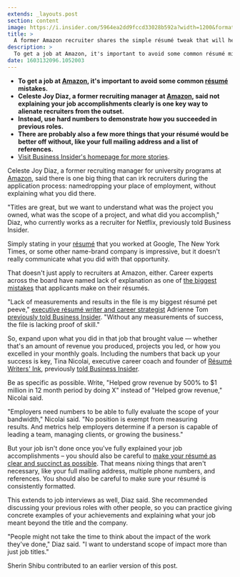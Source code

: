 ```yaml
--- 
extends: _layouts.post 
section: content 
image: https://i.insider.com/5964ea2dd9fccd33028b592a?width=1200&format=jpeg 
title: > 
  A former Amazon recruiter shares the simple résumé tweak that will help you get a job at the company (or anywhere else you want to work) 
description: > 
  To get a job at Amazon, it's important to avoid some common résumé mistakes.Celeste Joy Diaz, a former recruiting manager at Amazon, said not explaining your job accomplishments clearly is one key way to alienate recruiters from the outset."Lack of measurements and results in the file is my biggest résumé pet peeve," executive résumé writer and career strategist Adrienne Tom previously told Business Insider.Including the numbers that back up your success is key, Tina Nicolai, executive career coach and founder of Résumé Writers' Ink, previously told Business Insider.But your job isn't done once you've fully explained your job accomplishments – you should also be careful to make your résumé as clear and succinct as possible. 
date: 1603132096.1052003 
--- 
```

<div><ul class="summary-list">
<li><strong>To get a job at&#160;<a href="https://www.businessinsider.com/category/amazon">Amazon</a>, it's important to avoid some common <a href="https://www.businessinsider.com/annoying-mistakes-job-seekers-make-2017-3">r&#233;sum&#233;</a> mistakes.</strong></li>
<li><strong>Celeste Joy Diaz, a former recruiting manager at <a href="https://www.businessinsider.com/category/amazon">Amazon</a>, said not explaining your job accomplishments clearly is one key way to alienate recruiters from the outset.</strong></li>
<li><strong>Instead, use hard numbers to demonstrate how you succeeded in previous roles.&#160;</strong></li>
<li><strong>There are probably also a few more things that your r&#233;sum&#233; would be better off without, like your full mailing address and a list of references.&#160;</strong></li>
<li><a href="https://www.businessinsider.com/?hprecirc-bullet">Visit Business Insider's homepage for more stories</a>.</li>
</ul>
<p id="gpt-post-careers-mobile_in_post_ad-fluid-1" class="ad ad-wrapper fluid in-post only-mobile"></p>

<p id="gpt-post-careers-desktop_in_post_ad-fluid-1" class="ad ad-wrapper fluid in-post only-desktop"></p>
<p>Celeste Joy Diaz, a former recruiting manager for university programs at <a href="https://www.businessinsider.com/category/amazon">Amazon</a>, said&#160;there is one big thing that can irk recruiters during the application process: namedropping your place of employment, without explaining what you did there.</p><p>"Titles are great, but we want to understand what was the project you owned, what was the scope of a project, and what did you accomplish," Diaz, who currently works as a recruiter for Netflix, previously told Business Insider.</p><p>Simply stating in your <a href="https://www.businessinsider.com/category/resume">r&#233;sum&#233;</a>&#160;that you worked at Google, The New York Times, or some other name-brand company is impressive, but it doesn't really communicate what you did with that opportunity.&#160;</p><p>That doesn't just apply to recruiters at Amazon, either. Career experts across the board have named lack of explanation as one of <a href="https://www.businessinsider.com/biggest-resume-mistake-makes-recruiters-cringe-2018-2">the biggest mistakes</a> that applicants make on their r&#233;sum&#233;s.</p><p>"Lack of measurements and results in the file is my biggest r&#233;sum&#233; pet peeve," <a href="http://www.careerimpressions.ca/">executive r&#233;sum&#233; writer and career strategist</a> Adrienne Tom <a href="https://www.businessinsider.com/biggest-resume-mistake-makes-recruiters-cringe-2018-2">previously told Business Insider</a>. "Without any measurements of success, the file is lacking proof of skill."</p><p>So, expand upon what you did in that job that brought value &#8212; whether that's an amount of revenue you produced, projects you led, or how you excelled in your monthly goals. Including the numbers that back up your success is key,&#160;Tina Nicolai, executive career coach and founder of <a href="http://www.resumewritersink.com/">R&#233;sum&#233; Writers' Ink</a>, previously <a href="https://www.businessinsider.com/what-to-always-include-on-your-resume-2016-1">told Business Insider</a>.</p><p>Be as specific as possible. Write, "Helped grow revenue by 500% to $1 million in 12 month period by doing X" instead of "Helped grow revenue," Nicolai said.</p><p>"Employers need numbers to be able to fully evaluate the scope of your bandwidth," Nicolai said. "No position is exempt from measuring results.&#160;And metrics help employers determine if a person is capable of leading a team, managing clients, or growing the business."</p>
<p id="gpt-post-careers-mobile_in_post_ad-fluid-2" class="ad ad-wrapper fluid in-post only-mobile"></p>

<p id="gpt-post-careers-desktop_in_post_ad-fluid-2" class="ad ad-wrapper fluid in-post only-desktop"></p>
<p>But your job isn't done once you've fully explained your job accomplishments &#8211; you should also be careful to <a href="https://www.businessinsider.com/dont-put-these-things-on-your-resume-2015-75">make your r&#233;sum&#233; as clear and succinct as possible</a>. That means nixing things that aren't necessary, like your full mailing address, multiple phone numbers, and references. You should also be careful to make sure your r&#233;sum&#233; is consistently formatted.&#160;</p><p>This extends to job interviews as well, Diaz said. She recommended discussing your previous roles with other people, so you can practice giving concrete examples of your achievements and explaining what your job meant beyond the title and the company.&#160;</p><p>"People might not take the time to think about the impact of the work they've done," Diaz said. "I want to understand scope of impact more than just job titles."</p><p>Sherin Shibu contributed to an earlier version of this post.&#160;</p>
                  </div>